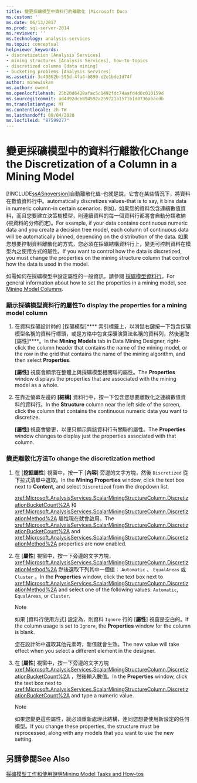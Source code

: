 ```yaml
---
title: 變更採礦模型中資料行的離散化 |Microsoft Docs
ms.custom: ''
ms.date: 06/13/2017
ms.prod: sql-server-2014
ms.reviewer: ''
ms.technology: analysis-services
ms.topic: conceptual
helpviewer_keywords:
- discretization [Analysis Services]
- mining structures [Analysis Services], how-to topics
- discretized columns [data mining]
- bucketing problems [Analysis Services]
ms.assetid: 3c49862b-595d-4fa4-b890-e2e1bde1d74f
author: minewiskan
ms.author: owend
ms.openlocfilehash: 25b20d6428afac5c1492fdc74aafd4d0c010159d
ms.sourcegitcommit: ad4d92dce894592a259721a1571b1d8736abacdb
ms.translationtype: MT
ms.contentlocale: zh-TW
ms.lasthandoff: 08/04/2020
ms.locfileid: "87599277"
---
```

# <a name="change-the-discretization-of-a-column-in-a-mining-model"></a><span data-ttu-id="907ba-102">變更採礦模型中的資料行離散化</span><span class="sxs-lookup"><span data-stu-id="907ba-102">Change the Discretization of a Column in a Mining Model</span></span>
  [!INCLUDE[ssASnoversion](../../includes/ssasnoversion-md.md)]<span data-ttu-id="907ba-103">自動離散化值-也就是說，它會在某些情況下，將資料在數值資料行中。</span><span class="sxs-lookup"><span data-stu-id="907ba-103">automatically discretizes values-that is to say, it bins data in numeric column-in certain scenarios.</span></span> <span data-ttu-id="907ba-104">例如，如果您的資料包含連續數值資料，而且您要建立決策樹模型，則連續資料的每一個資料行都將會自動分類收納 (視資料的分佈而定)。</span><span class="sxs-lookup"><span data-stu-id="907ba-104">For example, if your data contains continuous numeric data and you create a decision tree model, each column of continuous data will be automatically binned, depending on the distribution of the data.</span></span> <span data-ttu-id="907ba-105">如果您想要控制資料離散化的方式，您必須在採礦結構資料行上，變更可控制資料在模型內之使用方式的屬性。</span><span class="sxs-lookup"><span data-stu-id="907ba-105">If you want to control how the data is discretized, you must change the properties on the mining structure column that control how the data is used in the model.</span></span>  
  
 <span data-ttu-id="907ba-106">如需如何在採礦模型中設定屬性的一般資訊，請參閱 [採礦模型資料行](mining-model-columns.md)。</span><span class="sxs-lookup"><span data-stu-id="907ba-106">For general information about how to set the properties in a mining model, see [Mining Model Columns](mining-model-columns.md).</span></span>  
  
### <a name="to-display-the-properties-for-a-mining-model-column"></a><span data-ttu-id="907ba-107">顯示採礦模型資料行的屬性</span><span class="sxs-lookup"><span data-stu-id="907ba-107">To display the properties for a mining model column</span></span>  
  
1.  <span data-ttu-id="907ba-108">在資料採礦設計師的 [採礦模型]\*\*\*\* 索引標籤上，以滑鼠右鍵按一下包含採礦模型名稱的資料行標頭，或是方格中包含採礦演算法名稱的資料列，然後選取 [屬性]\*\*\*\*。</span><span class="sxs-lookup"><span data-stu-id="907ba-108">In the **Mining Models** tab in Data Mining Designer, right-click the column header that contains the name of the mining model, or the row in the grid that contains the name of the mining algorithm, and then select **Properties**.</span></span>  
  
     <span data-ttu-id="907ba-109">**[屬性]** 視窗會顯示在整體上與採礦模型相關聯的屬性。</span><span class="sxs-lookup"><span data-stu-id="907ba-109">The **Properties** window displays the properties that are associated with the mining model as a whole.</span></span>  
  
2.  <span data-ttu-id="907ba-110">在靠近螢幕左邊的 **[結構]** 資料行中，按一下包含您想要離散化之連續數值資料的資料行。</span><span class="sxs-lookup"><span data-stu-id="907ba-110">In the **Structure** column near the left side of the screen, click the column that contains the continuous numeric data you want to discretize.</span></span>  
  
     <span data-ttu-id="907ba-111">**[屬性]** 視窗會變更，以便只顯示與該資料行有關聯的屬性。</span><span class="sxs-lookup"><span data-stu-id="907ba-111">The **Properties** window changes to display just the properties associated with that column.</span></span>  
  
### <a name="to-change-the-discretization-method"></a><span data-ttu-id="907ba-112">變更離散化方法</span><span class="sxs-lookup"><span data-stu-id="907ba-112">To change the discretization method</span></span>  
  
1.  <span data-ttu-id="907ba-113">在 [**挖掘屬性**] 視窗中，按一下 [**內容**] 旁邊的文字方塊，然後 `Discretized` 從下拉式清單中選取。</span><span class="sxs-lookup"><span data-stu-id="907ba-113">In the **Mining Properties** window, click the text box next to **Content**, and select `Discretized` from the dropdown list.</span></span>  
  
     <span data-ttu-id="907ba-114"><xref:Microsoft.AnalysisServices.ScalarMiningStructureColumn.DiscretizationBucketCount%2A> 和 <xref:Microsoft.AnalysisServices.ScalarMiningStructureColumn.DiscretizationMethod%2A> 屬性現在就會啟用。</span><span class="sxs-lookup"><span data-stu-id="907ba-114">The <xref:Microsoft.AnalysisServices.ScalarMiningStructureColumn.DiscretizationBucketCount%2A> and <xref:Microsoft.AnalysisServices.ScalarMiningStructureColumn.DiscretizationMethod%2A> properties are now enabled.</span></span>  
  
2.  <span data-ttu-id="907ba-115">在 [**屬性**] 視窗中，按一下旁邊的文字方塊， <xref:Microsoft.AnalysisServices.ScalarMiningStructureColumn.DiscretizationMethod%2A> 然後選取下列其中一個值： `Automatic` 、 `EqualAreas` 或 `Cluster` 。</span><span class="sxs-lookup"><span data-stu-id="907ba-115">In the **Properties** window, click the text box next to <xref:Microsoft.AnalysisServices.ScalarMiningStructureColumn.DiscretizationMethod%2A> and select one of the following values: `Automatic`, `EqualAreas`, or `Cluster`.</span></span>  
  
    > [!NOTE]  
    >  <span data-ttu-id="907ba-116">如果 [資料行使用方式] 設定為，則資料 `Ignore` 行的 [**屬性**] 視窗是空白的。</span><span class="sxs-lookup"><span data-stu-id="907ba-116">If the column usage is set to `Ignore`, the **Properties** window for the column is blank.</span></span>  
  
     <span data-ttu-id="907ba-117">您在設計師中選取其他元素時，新值就會生效。</span><span class="sxs-lookup"><span data-stu-id="907ba-117">The new value will take effect when you select a different element in the designer.</span></span>  
  
3.  <span data-ttu-id="907ba-118">在 [**屬性**] 視窗中，按一下旁邊的文字方塊 <xref:Microsoft.AnalysisServices.ScalarMiningStructureColumn.DiscretizationBucketCount%2A> ，然後輸入數值。</span><span class="sxs-lookup"><span data-stu-id="907ba-118">In the **Properties** window, click the text box next to <xref:Microsoft.AnalysisServices.ScalarMiningStructureColumn.DiscretizationBucketCount%2A> and type a numeric value.</span></span>  
  
    > [!NOTE]  
    >  <span data-ttu-id="907ba-119">如果您變更這些屬性，就必須重新處理此結構，連同您想要使用新設定的任何模型。</span><span class="sxs-lookup"><span data-stu-id="907ba-119">If you change these properties, the structure must be reprocessed, along with any models that you want to use the new setting.</span></span>  
  
## <a name="see-also"></a><span data-ttu-id="907ba-120">另請參閱</span><span class="sxs-lookup"><span data-stu-id="907ba-120">See Also</span></span>  
 [<span data-ttu-id="907ba-121">採礦模型工作和使用說明</span><span class="sxs-lookup"><span data-stu-id="907ba-121">Mining Model Tasks and How-tos</span></span>](mining-model-tasks-and-how-tos.md)  
  
  
